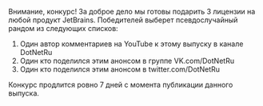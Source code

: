 ﻿---
Number: 45
Title: Беспредельный MediatR, StringBuilder в деталях, большой юбилей
PublishDate: 2022-02-07T23:10:35Z
Authors:
  - Анатолий Кулаков
  - Игорь Лабутин
  - Денис Цветцих
Mastering: Максим Шошин
Music:
  Максим Аршинов «Pensive yeti.0.1»: https://hightech.group/ru/about
Patrons:
  - Александр
  - Сергей
  - Владислав
  - Алексей
  - Шевченко Антон
  - Илья
Home: https://anchor.fm/radiodotnet/episodes/MediatR--StringBuilder-e1e34ct
Audio: https://anchor.fm/s/f0c0ef4/podcast/play/47337309/https%3A%2F%2Fd3ctxlq1ktw2nl.cloudfront.net%2Fstaging%2F2022-1-7%2F3d1a5b7d-b71f-5732-e0fc-b6d54dd1af21.mp3
Topics:

  - Subject: .NET MAUI Preview 12
    Timestamp: 00:01:27
    Links:
      - https://devblogs.microsoft.com/dotnet/announcing-net-maui-preview-12

  - Subject: Announcing .NET Community Toolkit v8 P1
    Timestamp: 00:03:47
    Links:
      - https://devblogs.microsoft.com/ifdef-windows/announcing-net-community-toolkit-v8-0-0-preview-1/
      - https://github.com/CommunityToolkit/dotnet

  - Subject: You probably don't need MediatR
    Timestamp: 00:06:46
    Links:
      - http://arialdomartini.github.io/mediatr
      - https://github.com/arialdomartini/arialdomartini.github.io/discussions/7
      - https://habr.com/ru/company/jugru/blog/447308/
      - https://youtu.be/baiH3f_TFfY

  - Subject: Visual Studio 2022 for Mac P5
    Timestamp: 00:28:10
    Links:
      - https://devblogs.microsoft.com/visualstudio/visual-studio-2022-for-mac-preview-5/

  - Subject: Introducing Azure Container Apps
    Timestamp: 00:30:30
    Links:
      - https://techcommunity.microsoft.com/t5/apps-on-azure/introducing-azure-container-apps-a-serverless-container-service/ba-p/2867265?ocid=AID3042118
      - https://docs.microsoft.com/en-us/azure/container-apps/compare-options
      - https://www.pulumi.com/blog/azure-container-apps/

  - Subject: Service Locator is not an Anti-Pattern
    Timestamp: 00:35:00
    Links:
      - https://jimmybogard.com/service-locator-is-not-an-anti-pattern/
      - https://blog.ploeh.dk/2010/02/03/ServiceLocatorisanAnti-Pattern/

  - Subject: How Does the StringBuilder Work
    Timestamp: 00:53:33
    Links:
      - https://www.stevejgordon.co.uk/how-does-the-stringbuilder-work-in-dotnet-part-1
      - https://www.stevejgordon.co.uk/how-does-the-stringbuilder-work-in-dotnet-part-2
      - https://www.stevejgordon.co.uk/how-does-the-stringbuilder-work-in-net-part-3-how-appending-works-and-the-stringbuilder-expands
      - https://andrewlock.net/a-deep-dive-on-stringbuilder-part-1-the-overall-design-and-first-look-at-the-internals/
      - https://andrewlock.net/a-deep-dive-on-stringbuilder-part-2-appending-strings-built-in-types-and-lists/
      - https://andrewlock.net/a-deep-dive-on-stringbuilder-part-3-converting-chunks-to-a-string-with-tostring/
      - https://andrewlock.net/a-deep-dive-on-stringbuilder-part-4-inserting-and-removing-characters/
      - https://andrewlock.net/a-deep-dive-on-stringbuilder-part-5-reducing-allocations-by-caching-stringbuilders-with-stringbuildercache/
      - https://andrewlock.net/a-deep-dive-on-stringbuilder-part-6-vaulestringbuilder-a-stack-based-string-builder/

  - Subject: 10 Best Packages to Improve Your Productivity in 2022
    Timestamp: 01:11:41
    Links:
      - https://www.syncfusion.com/blogs/post/10-best-c-nuget-packages-to-improve-your-productivity-in-2022.aspx
      - https://www.nuget.org/stats/packages

  - Subject: Introducing System.Threading.RateLimiting
    Timestamp: 01:34:00
    Links:
      - https://www.infoq.com/news/2021/08/DotNet-Rate-Limiting/
      - https://github.com/App-vNext/Polly/issues/260

  - Subject: 6 вещей, которые не стоит делать в ASP.NET контроллерах
    Timestamp: 01:38:30
    Links:
      - https://habr.com/ru/company/otus/blog/554338/

  - Subject: Celebrate the .NET 20th Anniversary
    Timestamp: 01:49:40
    Links:
      - https://dev.to/dotnet/celebrate-the-net-20th-anniversary-with-the-community-47e3

---
Внимание, конкурс! За доброе дело мы готовы подарить 3 лицензии на любой продукт JetBrains. Победителей выберет псевдослучайный рандом из следующих списков:

1. Один автор комментариев на YouTube к этому выпуску в канале DotNetRu
2. Один кто поделился этим анонсом в группе VK.com/DotNetRu
3. Один кто поделился этим анонсом в twitter.com/DotNetRu

Конкурс продлится ровно 7 дней с момента публикации данного выпуска.
